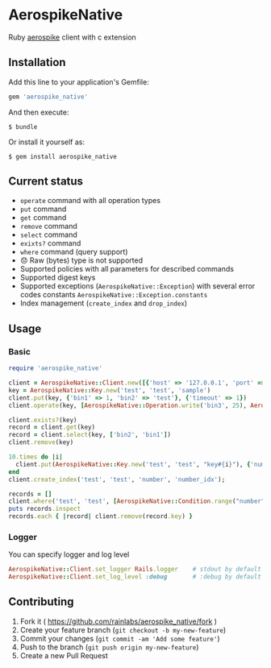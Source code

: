 # AerospikeNative

Ruby [aerospike](http://www.aerospike.com/) client with c extension

## Installation

Add this line to your application's Gemfile:

```ruby
gem 'aerospike_native'
```

And then execute:

    $ bundle

Or install it yourself as:

    $ gem install aerospike_native
    
## Current status

* `operate` command with all operation types
* `put` command
* `get` command
* `remove` command
* `select` command
* `exixts?` command
* `where` command (query support)
* :disappointed: Raw (bytes) type is not supported
* Supported policies with all parameters for described commands
* Supported digest keys
* Supported exceptions (`AerospikeNative::Exception`) with several error codes constants `AerospikeNative::Exception.constants`
* Index management (`create_index` and `drop_index`)

## Usage

### Basic

```ruby
require 'aerospike_native'

client = AerospikeNative::Client.new([{'host' => '127.0.0.1', 'port' => 3000}])
key = AerospikeNative::Key.new('test', 'test', 'sample')
client.put(key, {'bin1' => 1, 'bin2' => 'test'}, {'timeout' => 1})
client.operate(key, [AerospikeNative::Operation.write('bin3', 25), AerospikeNative::Operation.increment('bin1', 2), AerospikeNative::Operation.append('bin1', '_aerospike')], {'timeout' => 1})

client.exists?(key)
record = client.get(key)
record = client.select(key, ['bin2', 'bin1'])
client.remove(key)

10.times do |i|
  client.put(AerospikeNative::Key.new('test', 'test', "key#{i}"), {'number' => i, 'name' => 'key'})
end
client.create_index('test', 'test', 'number', 'number_idx');

records = []
client.where('test', 'test', [AerospikeNative::Condition.range("number", 1, 7)]) { |record| records << record }
puts records.inspect
records.each { |record| client.remove(record.key) }
```

### Logger

You can specify logger and log level

```ruby
AerospikeNative::Client.set_logger Rails.logger    # stdout by default
AerospikeNative::Client.set_log_level :debug       # :debug by default
```

## Contributing

1. Fork it ( https://github.com/rainlabs/aerospike_native/fork )
2. Create your feature branch (`git checkout -b my-new-feature`)
3. Commit your changes (`git commit -am 'Add some feature'`)
4. Push to the branch (`git push origin my-new-feature`)
5. Create a new Pull Request

